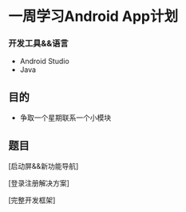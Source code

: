 
# 一周学习Android App计划



### 开发工具&&语言
- Android Studio
- Java


## 目的
- 争取一个星期联系一个小模块



## 题目
[启动屏&&新功能导航]

[登录注册解决方案]

[完整开发框架]


